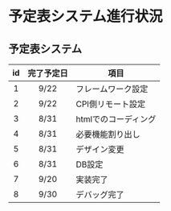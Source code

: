# 予定表システム進行状況

## 予定表システム
| id | 完了予定日 | 項目
|:---:|:---:| --- |
|  1 | 9/22  | フレームワーク設定
|  2 | 9/22  | CPI側リモート設定
|  3 | 8/31  | htmlでのコーディング
|  4 | 8/31  | 必要機能割り出し
|  5 | 8/31  | デザイン変更
|  6 | 8/31  | DB設定
|  7 | 9/20  | 実装完了
|  8 | 9/30  | デバッグ完了
